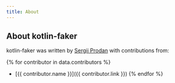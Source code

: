 ```yaml
---
title: About
---
```


## About kotlin-faker

kotlin-faker was written by [Sergii Prodan](https://github.com/serpro69) with contributions from:

{% for contributor in data.contributors %}
* [{{ contributor.name }}]({{ contributor.link }})
{% endfor %}
